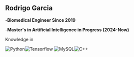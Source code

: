 ## Rodrigo Garcia

  -**Biomedical Engineer Since 2019**

  -**Master's in Artificial Intelligence in Progress (2024-Now)**

Knowledge in

![Python](https://img.shields.io/badge/Python-14354C?style=flat&logo=python&logoColor=white)![Tensorflow](https://img.shields.io/badge/TensorFlow-FF6F00?style=for-the-badge&logo=tensorflow&logoColor=white)
![MySQL](https://img.shields.io/badge/MySQL-4479A1?style=flat&logo=mysql&logoColor=white)![C++](https://img.shields.io/badge/C%2B%2B-00599C?style=flat&logo=c%2B%2B&logoColor=white)
<!--
**rogarlop/rogarlop** is a ✨ _special_ ✨ repository because its `README.md` (this file) appears on your GitHub profile.

Here are some ideas to get you started:

- 🔭 I’m currently working on ...
- 🌱 I’m currently learning ...
- 👯 I’m looking to collaborate on ...
- 🤔 I’m looking for help with ...
- 💬 Ask me about ...
- 📫 How to reach me: ...
- 😄 Pronouns: ...
- ⚡ Fun fact: ...
-->

